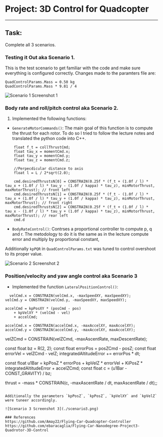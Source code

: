 # Project: 3D Control for Quadcopter

---

## Task:
Complete all 3 scenarios.



### Testing it Out aka Scenario 1.

This is the test scenario to get familiar with the code and make sure everything is configured correctly. Changes made to the paramters file are:
```
QuadControlParams.Mass = 0.50 kg
QuadControlParams.Mass * 9.81 / 4
```
![Scenario 1 Screenshot 1](./Scenario1.png)
### Body rate and roll/pitch control aka Scenario 2.

1. Implemented the following functions:

 - `GenerateMotorCommands()`: The main goal of this function is to compute the thrust for each rotor. To do so I tried to follow the lecture notes and translated the python code into C++.
```
    float f_t = collThrustCmd;
    float tau_x = momentCmd.x;
    float tau_y = momentCmd.y;
    float tau_z = momentCmd.z;

    //Perpecdicular distance to axis
    float l = L / 2*sqrt(2.0); 

    cmd.desiredThrustsN[0] = CONSTRAIN(0.25f * (f_t + (1.0f / l) * tau_x + (1.0f / l) * tau_y - (1.0f / kappa) * tau_z), minMotorThrust, maxMotorThrust); // front left
    cmd.desiredThrustsN[1] = CONSTRAIN(0.25f * (f_t - (1.0f / l) * tau_x + (1.0f / l) * tau_y + (1.0f / kappa) * tau_z), minMotorThrust, maxMotorThrust); // front right
    cmd.desiredThrustsN[2] = CONSTRAIN(0.25f * (f_t + (1.0f / l) * tau_x - (1.0f / l) * tau_y + (1.0f / kappa) * tau_z), minMotorThrust, maxMotorThrust); // rear left
    cmd.d
```
 - `BodyRateControl()`: Contrses a proportional controller  to compute p, q and r. The metodology to do it is the same as in the lecture compute error and multiply by proportional constant,

Additionally `kpPQR` in `QuadControlParams.txt` was tuned to control overshoot to its proper value.

![Scenario 2 Screenshot 2](./Scenario2.png)

### Position/velocity and yaw angle control aka Scenario 3

  - Implemented the function `LateralPositionControl()`:
  ```
    velCmd.x = CONSTRAIN(velCmd.x, -maxSpeedXY, maxSpeedXY);
  velCmd.y = CONSTRAIN(velCmd.y, -maxSpeedXY, maxSpeedXY);

  accelCmd = kpPosXY * (posCmd - pos)
      + kpVelXY * (velCmd - vel)
      + accelCmd;

  accelCmd.x = CONSTRAIN(accelCmd.x, -maxAccelXY, maxAccelXY);
  accelCmd.y = CONSTRAIN(accelCmd.y, -maxAccelXY, maxAccelXY);
  ```
  velZCmd = CONSTRAIN(velZCmd, -maxAscentRate, maxDescentRate);

  const float bz = R(2, 2);
  const float errorPos = posZCmd - posZ;
  const float errorVel = velZCmd - velZ;
  integratedAltitudeError += errorPos * dt;

  const float u1Bar = kpPosZ * errorPos
      + kpVelZ * errorVel
      + KiPosZ * integratedAltitudeError
      + accelZCmd;
  const float c = (u1Bar - CONST_GRAVITY) / bz;

  thrust = -mass * CONSTRAIN(c, -maxAscentRate / dt, maxAscentRate / dt);;
  ```

  Additionally the parameters `kpPosZ`, `kpPosZ`, `kpVelXY` and `kpVelZ` were tuneer accordingly.

  ![Scenario 3 Screenshot 3](./scenario3.png)

### References
https://github.com/Amay22/Flying-Car-Quadcopter-Controller
https://github.com/ebaracaglia/Flying-Car-Nanodegree-Project3-Quadrotor-3D-Control